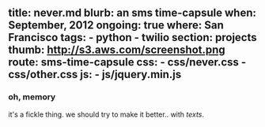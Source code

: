 title: never.md
blurb: an sms time-capsule
when: September, 2012
ongoing: true
where: San Francisco
tags:
    - python
    - twilio
section: projects
thumb: http://s3.aws.com/screenshot.png
route: sms-time-capsule
css:
    - css/never.css
    - css/other.css
js:
    - js/jquery.min.js
--

### oh, memory

it's a fickle thing.
we should try to make it better..
with *texts*.
